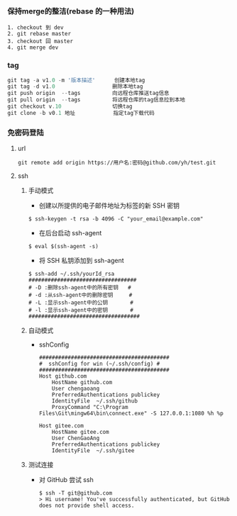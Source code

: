 ### 保持merge的整洁(rebase 的一种用法)

```shell
1. checkout 到 dev
2. git rebase master
3. checkout 回 master
4. git merge dev 
```

### tag

```powershell
git tag -a v1.0 -m '版本描述'	   创建本地tag
git tag -d v1.0					 删除本地tag
git push origin  --tags          向远程仓库推送tag信息
git pull origin  --tags          将远程仓库的tag信息拉到本地
git checkout v.10                切换tag
git clone -b v0.1 地址			指定tag下载代码
```

### 免密码登陆

1. url

   ```
   git remote add origin https://用户名:密码@github.com/yh/test.git
   ```

2. ssh

   1. 手动模式

      - 创建以所提供的电子邮件地址为标签的新 SSH 密钥

      ```shell
      $ ssh-keygen -t rsa -b 4096 -C "your_email@example.com"
      ```

      - 在后台启动 ssh-agent

      ```shell
      $ eval $(ssh-agent -s)
      ```

      - 将 SSH 私钥添加到 ssh-agent

      ```shell
      $ ssh-add ~/.ssh/yourId_rsa
      ##################################
      # -D :删除ssh-agent中的所有密钥   #                                                
      # -d :从ssh-agent中的删除密钥     #                                                 
      # -L :显示ssh-agent中的公钥       #                                                
      # -l :显示ssh-agent中的密钥       #                                         
      ###################################
      ```

   2. 自动模式

      - sshConfig

         ```shell
         #########################################
         #  sshConfig for win (~/.ssh/config) #
         #########################################
         Host github.com
             HostName github.com
             User chengaoang
             PreferredAuthentications publickey
             IdentityFile  ~/.ssh/github
             ProxyCommand "C:\Program Files\Git\mingw64\bin\connect.exe" -S 127.0.0.1:1080 %h %p
         
         Host gitee.com
             HostName gitee.com
             User ChenGaoAng
             PreferredAuthentications publickey
             IdentityFile  ~/.ssh/gitee
         ```

   3. 测试连接

       - 对 GitHub 尝试 ssh

            ```shell
            $ ssh -T git@github.com
            > Hi username! You've successfully authenticated, but GitHub does not provide shell access.
            ```


